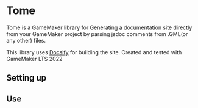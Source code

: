 # Tome
Tome is a GameMaker library for Generating a documentation site directly from your GameMaker project by parsing jsdoc comments from .GML(or any other) files. 

This library uses [Docsify](https://docsify.js.org/#/) for building the site.
Created and tested with GameMaker LTS 2022

## Setting up

## Use

